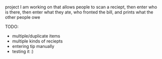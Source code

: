 project I am working on that allows people to scan a reciept, then enter who is there, then enter what they ate, who fronted the bill, and prints what the other people owe

TODO:
- multiple/duplicate items
- multiple kinds of reciepts
- entering tip manually
- testing it :)
